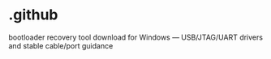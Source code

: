 # .github
bootloader recovery tool download for Windows — USB/JTAG/UART drivers and stable cable/port guidance
